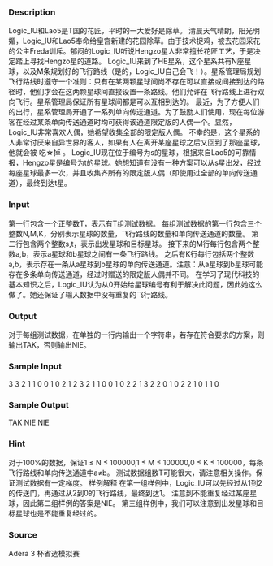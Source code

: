 
### Description
Logic_IU和Lao5是T国的花匠，平时的一大爱好是除草。
清晨天气晴朗，阳光明媚，Logic_IU和Lao5奉命给皇宫新建的花园除草。由于技术捉鸡，被去花园采花的公主Freda训斥。郁闷的Logic_IU听说Hengzo星人非常擅长花匠工艺，于是决定踏上寻找Hengzo星的道路。
Logic_IU来到了HE星系，这个星系共有N座星球，以及M条规划好的飞行路线（是的，Logic_IU自己会飞！）。星系管理局规划飞行路线时遵守一个准则：只有在某两颗星球间尚不存在可以直接或间接到达的路径时，他们才会在这两颗星球间直接设置一条路线。他们允许在飞行路线上进行双向飞行。星系管理局保证所有星球间都是可以互相到达的。
最近，为了方便人们的出行，星系管理局开通了一系列单向传送通道。为了鼓励人们使用，现在每位游客在经过某条单向传送通道时均可获得该通道限定版的人偶一个。显然，Logic_IU非常喜欢人偶，她希望收集全部的限定版人偶。
不幸的是，这个星系的人非常讨厌来自异世界的客人，如果有人在离开某座星球之后又回到了那座星球，他就会被 吃☆掉 。
Logic_IU现在位于编号为s的星球，根据来自Lao5的可靠情报，Hengzo星是编号为t的星球。她想知道有没有一种方案可以从s星出发，经过每座星球最多一次，并且收集齐所有的限定版人偶（即使用过全部的单向传送通道），最终到达t星。

### Input
第一行包含一个正整数T，表示有T组测试数据。
每组测试数据的第一行包含三个整数N,M,K，分别表示星球的数量，飞行路线的数量和单向传送通道的数量。
第二行包含两个整数s,t，表示出发星球和目标星球。
接下来的M行每行包含两个整数a,b，表示a星球和b星球之间有一条飞行路线。
之后有K行每行包括两个整数a,b，表示存在一条从a星球到b星球的单向传送通道。注意：从a星球到b星球可能存在多条单向传送通道，经过时赠送的限定版人偶并不同。
在学习了现代科技的基本知识之后，Logic_IU认为从0开始给星球编号有利于解决此问题，因此她这么做了。她还保证了输入数据中没有重复的飞行路线。

### Output
对于每组测试数据，在单独的一行内输出一个字符串，若存在符合要求的方案，则输出TAK，否则输出NIE。

### Sample Input
3
3 2 1
1 0
0 1
0 2
1 2
3 2 1
1 0
0 1
0 2
2 1
3 2 2
0 1
0 2
2 1
0 1
1 0

### Sample Output
TAK
NIE
NIE

### Hint
对于100%的数据，保证1 ≤ N ≤ 100000,1 ≤ M ≤ 100000,0 ≤ K ≤ 100000，每条飞行路线和单向传送通道中a≠b。
测试数据组数T可能很大，请注意相关操作。保证测试数据有一定梯度。
样例解释
在第一组样例中，Logic_IU可以先经过从1到2的传送门，再通过从2到0的飞行路线，最终到达1。
注意到不能重复经过某座星球，因此第二组样例的答案是NIE。
第三组样例中，我们可以注意到出发星球和目标星球也是不能重复经过的。
### Source
Adera 3 杯省选模拟赛